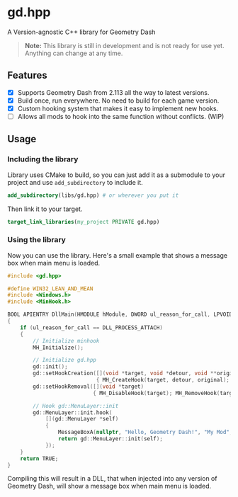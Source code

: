 # gd.hpp
A Version-agnostic C++ library for Geometry Dash

> **Note:** This library is still in development and is not ready for use yet. Anything can change at any time.

## Features
- [x] Supports Geometry Dash from 2.113 all the way to latest versions.
- [x] Build once, run everywhere. No need to build for each game version.
- [x] Custom hooking system that makes it easy to implement new hooks.
- [ ] Allows all mods to hook into the same function without conflicts. (WIP)

## Usage
### Including the library
Library uses CMake to build, so you can just add it as a submodule to your project and use `add_subdirectory` to include it.
```cmake
add_subdirectory(libs/gd.hpp) # or wherever you put it
```
Then link it to your target.
```cmake
target_link_libraries(my_project PRIVATE gd.hpp)
```
### Using the library
Now you can use the library.
Here's a small example that shows a message box when main menu is loaded.
```cpp
#include <gd.hpp>

#define WIN32_LEAN_AND_MEAN
#include <Windows.h>
#include <MinHook.h>

BOOL APIENTRY DllMain(HMODULE hModule, DWORD ul_reason_for_call, LPVOID lpReserved)
{
    if (ul_reason_for_call == DLL_PROCESS_ATTACH)
    {
        // Initialize minhook
        MH_Initialize();

        // Initialize gd.hpp
        gd::init();
        gd::setHookCreation([](void *target, void *detour, void **original)
                            { MH_CreateHook(target, detour, original); MH_EnableHook(target); });
        gd::setHookRemoval([](void *target)
                           { MH_DisableHook(target); MH_RemoveHook(target); });

        // Hook gd::MenuLayer::init
        gd::MenuLayer::init.hook(
            [](gd::MenuLayer *self)
            {
                MessageBoxA(nullptr, "Hello, Geometry Dash!", "My Mod", MB_OK);
                return gd::MenuLayer::init(self);
            });
    }
    return TRUE;
}
```

Compiling this will result in a DLL, that when injected into any version of Geometry Dash, will show a message box when main menu is loaded.